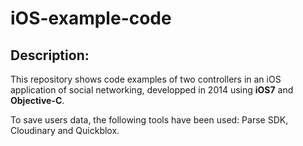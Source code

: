 # iOS-example-code

## Description:

This repository shows code examples of two controllers in an iOS application of social networking, developped in 2014 using **iOS7** and **Objective-C**.

To save users data, the following tools have been used: Parse SDK, Cloudinary and Quickblox.